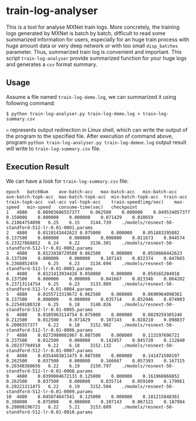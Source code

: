 # train-log-analyser

This is a tool for analyse MXNet train logs. More concretely, the training logs generated by MXNet is batch by batch, difficult to read some summarized information for users, especially for an huge train process with huge amount data or very deep network or with too small `disp_batches` parameter. Thus, summarized train log is convenient and important. This script `train-log-analyser` provide summarized function for your huge logs and generates a `csv` format summary.

## Usage

Assume a file named `train-log-demo.log`, we can summarized it using following command:

```
$ python train-log-analyser.py train-log-demo.log > train-log-summary.csv
```

`>` represents output redirection in Linux shell, which can write the output of the program to the specified file. After execution of command above, program `python train-log-analyser.py train-log-demoe.log` output result will write to `train-log-summary.csv` file.


## Execution Result

We can have a look for `train-log-summary.csv` file:

```
epoch   batchNum    ave-batch-acc   max-batch-acc   min-batch-acc   ave-batch-topk-acc  max-batch-topk-acc  min-batch-topk-acc  train-acc   train-topk-acc  val-acc val-topk-acc    train-speed(img/sec)    max-speed   min-speed   consume-time(sec)   checkpoint
1   4880    0.00983606557377    0.062500    0.000000    0.049534057377  0.150000    0.000000    0.000000    0.071429    0.010659    --- 6.21864754098   6.25    6.15    3144.739    ./models/resnext-50-standford-512-lr-0.01-0001.params
2   4880    0.0110143442623 0.075000    0.000000    0.051883295082  0.137500    0.000000    0.000000    0.000000    0.011673    0.044574    6.23327868852   6.24    6.22    3136.301    ./models/resnext-50-standford-512-lr-0.01-0002.params
3   4880    0.0123438729508 0.062500    0.000000    0.0550668442623 0.137500    0.000000    0.000000    0.107143    0.022374    0.047665    6.2368852459    6.25    6.23    3134.694    ./models/resnext-50-standford-512-lr-0.01-0003.params
4   4880    0.0121413934426 0.050000    0.000000    0.059165204918  0.137500    0.000000    0.000000    0.041667    0.023346    0.064202    6.23713114754   6.25    6.23    3133.809    ./models/resnext-50-standford-512-lr-0.01-0004.params
5   4880    0.0155713319672 0.062500    0.000000    0.0690964098361 0.137500    0.000000    0.000000    0.035714    0.032946    0.074903    6.22549180328   6.25    6.18    3140.826    ./models/resnext-50-standford-512-lr-0.01-0005.params
6   4880    0.0185963114754 0.075000    0.000000    0.0829259385246 0.212500    0.012500    0.071429    0.107143    0.028210    0.098837    6.2006557377    6.22    6.18    3152.902    ./models/resnext-50-standford-512-lr-0.01-0006.params
7   4880    0.0272980081967 0.087500    0.000000    0.113197696721  0.237500    0.012500    0.000000    0.142857    0.045720    0.112840    6.20237704918   6.22    6.18    3152.132    ./models/resnext-50-standford-512-lr-0.01-0007.params
8   4880    0.0354483811475 0.087500    0.000000    0.141471508197  0.262500    0.037500    0.000000    0.166667    0.057393    0.167315    6.20348360656   6.22    6.19    3150.797    ./models/resnext-50-standford-512-lr-0.01-0008.params
9   4880    0.0399004672131 0.125000    0.000000    0.161960868852  0.262500    0.037500    0.000000    0.035714    0.059109    0.179961    6.20221311475   6.22    6.19    3152.504    ./models/resnext-50-standford-512-lr-0.01-0009.params
10  4880    0.045074647541  0.125000    0.000000    0.181215848361  0.300000    0.075000    0.000000    0.107143    0.067121    0.187984    6.20008196721   6.22    5.21    3153.609    ./models/resnext-50-standford-512-lr-0.01-0010.params
```


